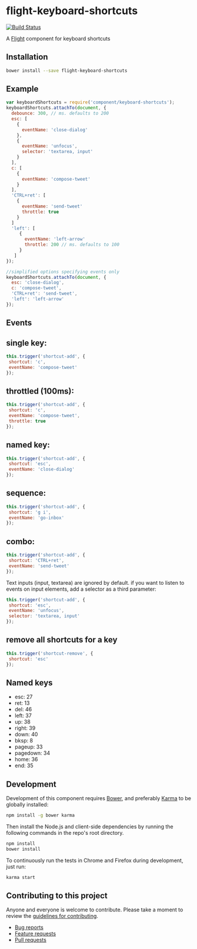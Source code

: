 # flight-keyboard-shortcuts

[![Build Status](https://secure.travis-ci.org/tbrd/flight-keyboard-shortcuts.png)](http://travis-ci.org/tbrd/flight-keyboard-shortcuts)

A [Flight](https://github.com/flightjs/flight) component for keyboard shortcuts

## Installation

```bash
bower install --save flight-keyboard-shortcuts
```

## Example

```javascript
var keyboardShortcuts = require('component/keyboard-shortcuts');
keyboardShortcuts.attachTo(document, {
  debounce: 300, // ms. defaults to 200
  esc: [
    {
      eventName: 'close-dialog'
    },
    {
      eventName: 'unfocus',
      selector: 'textarea, input'
    }
  ],
  c: [
    {
      eventName: 'compose-tweet'
    }
  ],
  'CTRL+ret': [
    {
      eventName: 'send-tweet'
      throttle: true
    }
  ]
  'left': [
     {
       eventName: 'left-arrow'
       throttle: 200 // ms. defaults to 100
     }
   ]
});

//simplified options specifying events only
keyboardShortcuts.attachTo(document, {
  esc: 'close-dialog',
  c: 'compose-tweet',
  'CTRL+ret': 'send-tweet',
  'left': 'left-arrow'
});
```

## Events

## single key:
```javascript
this.trigger('shortcut-add', {
 shortcut: 'c',
 eventName: 'compose-tweet'
});
```

## throttled (100ms):
```javascript
this.trigger('shortcut-add', {
 shortcut: 'c',
 eventName: 'compose-tweet',
 throttle: true
});
```

## named key:
```javascript
this.trigger('shortcut-add', {
 shortcut: 'esc',
 eventName: 'close-dialog'
});
```

## sequence:
```javascript
this.trigger('shortcut-add', {
 shortcut: 'g i',
 eventName: 'go-inbox'
});
```

## combo:
```javascript
this.trigger('shortcut-add', {
 shortcut: 'CTRL+ret',
 eventName: 'send-tweet'
});
```

Text inputs (input, textarea) are ignored by default. if you want to listen to events on input
elements, add a selector as a third parameter:

```javascript
this.trigger('shortcut-add', {
 shortcut: 'esc',
 eventName: 'unfocus',
 selector: 'textarea, input'
});
```

## remove all shortcuts for a key
```javascript
this.trigger('shortcut-remove', {
 shortcut: 'esc'
});
```

## Named keys

* esc: 27
* ret: 13
* del: 46
* left: 37
* up: 38
* right: 39
* down: 40
* bksp: 8
* pageup: 33
* pagedown: 34
* home: 36
* end: 35

## Development

Development of this component requires [Bower](http://bower.io), and preferably
[Karma](http://karma-runner.github.io) to be globally installed:

```bash
npm install -g bower karma
```

Then install the Node.js and client-side dependencies by running the following
commands in the repo's root directory.

```bash
npm install
bower install
```

To continuously run the tests in Chrome and Firefox during development, just run:

```bash
karma start
```

## Contributing to this project

Anyone and everyone is welcome to contribute. Please take a moment to
review the [guidelines for contributing](CONTRIBUTING.md).

* [Bug reports](CONTRIBUTING.md#bugs)
* [Feature requests](CONTRIBUTING.md#features)
* [Pull requests](CONTRIBUTING.md#pull-requests)
